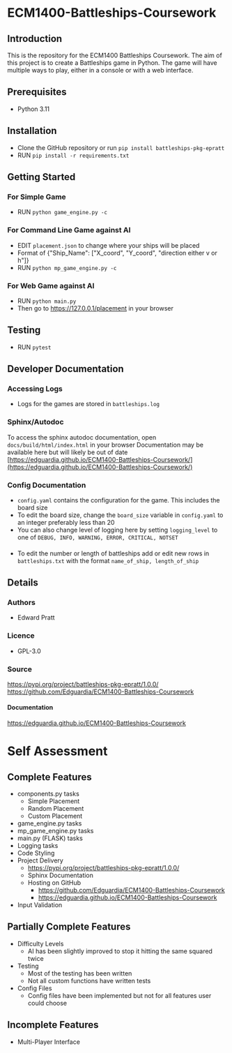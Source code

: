 # ECM1400-Battleships-Coursework

## Introduction
This is the repository for the ECM1400 Battleships Coursework. The aim of this project is to create a Battleships game 
in Python. The game will have multiple ways to play, either in a console or with a web interface.
## Prerequisites
* Python 3.11

## Installation
* Clone the GitHub repository or run `pip install battleships-pkg-epratt`
* RUN `pip install -r requirements.txt`

## Getting Started
### For Simple Game
* RUN `python game_engine.py -c`

### For Command Line Game against AI
* EDIT `placement.json` to change where your ships will be placed
* Format of {"Ship_Name": ["X_coord", "Y_coord", "direction either v or h"]}
* RUN `python mp_game_engine.py -c`

### For Web Game against AI
* RUN `python main.py`
* Then go to https://127.0.0.1/placement in your browser

## Testing
* RUN `pytest`
## Developer Documentation
### Accessing Logs
* Logs for the games are stored in `battleships.log`
### Sphinx/Autodoc
To access the sphinx autodoc documentation, open `docs/build/html/index.html` in your browser 
Documentation may be available here but will likely be out of date [https://edguardia.github.io/ECM1400-Battleships-Coursework/](https://edguardia.github.io/ECM1400-Battleships-Coursework/)
####
### Config Documentation
* `config.yaml` contains the configuration for the game. This includes the board size
* To edit the board size, change the `board_size` variable in `config.yaml` to an integer preferably less than 20
* You can also change level of logging here by setting `logging_level` to one of `DEBUG, INFO, WARNING, ERROR, CRITICAL, NOTSET`
####

* To edit the number or length of battleships add or edit new rows in `battleships.txt` with the format `name_of_ship, length_of_ship`

## Details

### Authors
* Edward Pratt
### Licence
* GPL-3.0
### Source
https://pypi.org/project/battleships-pkg-epratt/1.0.0/
https://github.com/Edguardia/ECM1400-Battleships-Coursework
#### Documentation
https://edguardia.github.io/ECM1400-Battleships-Coursework




# Self Assessment
## Complete Features
* components.py tasks
  * Simple Placement
  * Random Placement 
  * Custom Placement
* game_engine.py tasks
* mp_game_engine.py tasks
* main.py (FLASK) tasks
* Logging tasks
* Code Styling
* Project Delivery
  * https://pypi.org/project/battleships-pkg-epratt/1.0.0/
  * Sphinx Documentation
  * Hosting on GitHub
      * https://github.com/Edguardia/ECM1400-Battleships-Coursework
      * https://edguardia.github.io/ECM1400-Battleships-Coursework
* Input Validation

## Partially Complete Features
* Difficulty Levels
  * AI has been slightly improved to stop it hitting the same squared twice
* Testing
    * Most of the testing has been written
    * Not all custom functions have written tests
* Config Files
  * Config files have been implemented but not for all features user could choose


## Incomplete Features
* Multi-Player Interface
